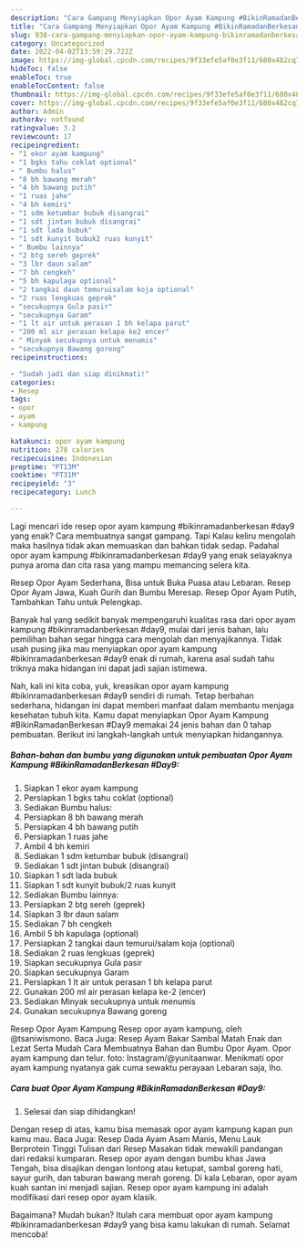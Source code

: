 ```yaml
---
description: "Cara Gampang Menyiapkan Opor Ayam Kampung #BikinRamadanBerkesan #Day9 Anti Gagal"
title: "Cara Gampang Menyiapkan Opor Ayam Kampung #BikinRamadanBerkesan #Day9 Anti Gagal"
slug: 938-cara-gampang-menyiapkan-opor-ayam-kampung-bikinramadanberkesan-day9-anti-gagal
category: Uncategorized
date: 2022-04-02T13:59:29.722Z
image: https://img-global.cpcdn.com/recipes/9f33efe5af0e3f11/680x482cq70/opor-ayam-kampung-bikinramadanberkesan-day9-foto-resep-utama.jpg
hideToc: false
enableToc: true
enableTocContent: false
thumbnail: https://img-global.cpcdn.com/recipes/9f33efe5af0e3f11/680x482cq70/opor-ayam-kampung-bikinramadanberkesan-day9-foto-resep-utama.jpg
cover: https://img-global.cpcdn.com/recipes/9f33efe5af0e3f11/680x482cq70/opor-ayam-kampung-bikinramadanberkesan-day9-foto-resep-utama.jpg
author: Admin
authorAv: notfound
ratingvalue: 3.2
reviewcount: 17
recipeingredient:
- "1 ekor ayam kampung"
- "1 bgks tahu coklat optional"
- " Bumbu halus"
- "8 bh bawang merah"
- "4 bh bawang putih"
- "1 ruas jahe"
- "4 bh kemiri"
- "1 sdm ketumbar bubuk disangrai"
- "1 sdt jintan bubuk disangrai"
- "1 sdt lada bubuk"
- "1 sdt kunyit bubuk2 ruas kunyit"
- " Bumbu lainnya"
- "2 btg sereh geprek"
- "3 lbr daun salam"
- "7 bh cengkeh"
- "5 bh kapulaga optional"
- "2 tangkai daun temuruisalam koja optional"
- "2 ruas lengkuas geprek"
- "secukupnya Gula pasir"
- "secukupnya Garam"
- "1 lt air untuk perasan 1 bh kelapa parut"
- "200 ml air perasan kelapa ke2 encer"
- " Minyak secukupnya untuk menumis"
- "secukupnya Bawang goreng"
recipeinstructions:

- "Sudah jadi dan siap dinikmati!"
categories:
- Resep
tags:
- opor
- ayam
- kampung

katakunci: opor ayam kampung 
nutrition: 278 calories
recipecuisine: Indonesian
preptime: "PT13M"
cooktime: "PT31M"
recipeyield: "3"
recipecategory: Lunch

---
```



Lagi mencari ide resep opor ayam kampung #bikinramadanberkesan #day9 yang enak? Cara membuatnya sangat gampang. Tapi Kalau keliru mengolah maka hasilnya tidak akan memuaskan dan bahkan tidak sedap. Padahal opor ayam kampung #bikinramadanberkesan #day9 yang enak selayaknya punya aroma dan cita rasa yang mampu memancing selera kita.


Resep Opor Ayam Sederhana, Bisa untuk Buka Puasa atau Lebaran. Resep Opor Ayam Jawa, Kuah Gurih dan Bumbu Meresap. Resep Opor Ayam Putih, Tambahkan Tahu untuk Pelengkap.

Banyak hal yang sedikit banyak mempengaruhi kualitas rasa dari opor ayam kampung #bikinramadanberkesan #day9, mulai dari jenis bahan, lalu pemilihan bahan segar hingga cara mengolah dan menyajikannya. Tidak usah pusing jika mau menyiapkan opor ayam kampung #bikinramadanberkesan #day9 enak di rumah, karena asal sudah tahu triknya maka hidangan ini dapat jadi sajian istimewa.


Nah, kali ini kita coba, yuk, kreasikan opor ayam kampung #bikinramadanberkesan #day9 sendiri di rumah. Tetap berbahan sederhana, hidangan ini dapat memberi manfaat dalam membantu menjaga kesehatan tubuh kita. Kamu dapat menyiapkan Opor Ayam Kampung #BikinRamadanBerkesan #Day9 memakai 24 jenis bahan dan 0 tahap pembuatan. Berikut ini langkah-langkah untuk menyiapkan hidangannya.

<!--inarticleads1-->

##### Bahan-bahan dan bumbu yang digunakan untuk pembuatan Opor Ayam Kampung #BikinRamadanBerkesan #Day9:

1. Siapkan 1 ekor ayam kampung
1. Persiapkan 1 bgks tahu coklat (optional)
1. Sediakan  Bumbu halus:
1. Persiapkan 8 bh bawang merah
1. Persiapkan 4 bh bawang putih
1. Persiapkan 1 ruas jahe
1. Ambil 4 bh kemiri
1. Sediakan 1 sdm ketumbar bubuk (disangrai)
1. Sediakan 1 sdt jintan bubuk (disangrai)
1. Siapkan 1 sdt lada bubuk
1. Siapkan 1 sdt kunyit bubuk/2 ruas kunyit
1. Sediakan  Bumbu lainnya:
1. Persiapkan 2 btg sereh (geprek)
1. Siapkan 3 lbr daun salam
1. Sediakan 7 bh cengkeh
1. Ambil 5 bh kapulaga (optional)
1. Persiapkan 2 tangkai daun temurui/salam koja (optional)
1. Sediakan 2 ruas lengkuas (geprek)
1. Siapkan secukupnya Gula pasir
1. Siapkan secukupnya Garam
1. Persiapkan 1 lt air untuk perasan 1 bh kelapa parut
1. Gunakan 200 ml air perasan kelapa ke-2 (encer)
1. Sediakan  Minyak secukupnya untuk menumis
1. Gunakan secukupnya Bawang goreng


Resep Opor Ayam Kampung Resep opor ayam kampung, oleh @tsaniwismono. Baca Juga: Resep Ayam Bakar Sambal Matah Enak dan Lezat Serta Mudah Cara Membuatnya Bahan dan Bumbu Opor Ayam. Opor ayam kampung dan telur. foto: Instagram/@yunitaanwar. Menikmati opor ayam kampung nyatanya gak cuma sewaktu perayaan Lebaran saja, lho. 

<!--inarticleads2-->

##### Cara buat Opor Ayam Kampung #BikinRamadanBerkesan #Day9:


1. Selesai dan siap dihidangkan!

Dengan resep di atas, kamu bisa memasak opor ayam kampung kapan pun kamu mau. Baca Juga: Resep Dada Ayam Asam Manis, Menu Lauk Berprotein Tinggi Tulisan dari Resep Masakan tidak mewakili pandangan dari redaksi kumparan. Resep opor ayam dengan bumbu khas Jawa Tengah, bisa disajikan dengan lontong atau ketupat, sambal goreng hati, sayur gurih, dan taburan bawang merah goreng. Di kala Lebaran, opor ayam kuah santan ini menjadi sajian. Resep opor ayam kampung ini adalah modifikasi dari resep opor ayam klasik. 

Bagaimana? Mudah bukan? Itulah cara membuat opor ayam kampung #bikinramadanberkesan #day9 yang bisa kamu lakukan di rumah. Selamat mencoba!
